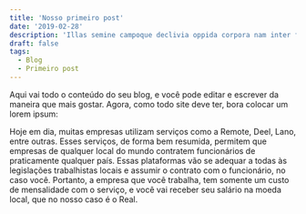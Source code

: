 ```yaml
---
title: 'Nosso primeiro post'
date: '2019-02-28'
description: 'Illas semine campoque declivia oppida corpora nam inter fuit discordia tellus solidumque iunctarum erat: quae terrenae ubi rerum recessit'
draft: false
tags:
  - Blog
  - Primeiro post
---
```


Aqui vai todo o conteúdo do seu blog, e você pode editar e escrever da maneira que mais gostar. Agora, como todo site deve ter, bora colocar um lorem ipsum:

Hoje em dia, muitas empresas utilizam serviços como a Remote, Deel, Lano, entre outras. Esses serviços, de forma bem resumida, permitem que empresas de qualquer local do mundo contratem funcionários de praticamente qualquer país. Essas plataformas vão se adequar a todas às legislações trabalhistas locais e assumir o contrato com o funcionário, no caso você. Portanto, a empresa que você trabalha, tem somente um custo de mensalidade com o serviço, e você vai receber seu salário na moeda local, que no nosso caso é o Real.